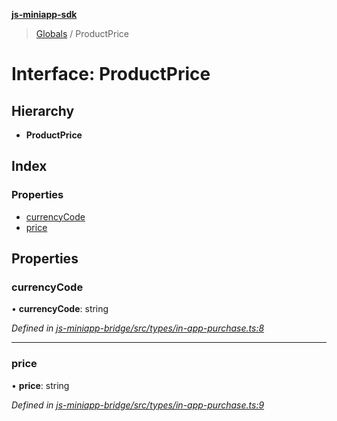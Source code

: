 **[js-miniapp-sdk](../README.md)**

> [Globals](../README.md) / ProductPrice

# Interface: ProductPrice

## Hierarchy

* **ProductPrice**

## Index

### Properties

* [currencyCode](productprice.md#currencycode)
* [price](productprice.md#price)

## Properties

### currencyCode

•  **currencyCode**: string

*Defined in [js-miniapp-bridge/src/types/in-app-purchase.ts:8](https://github.com/rakutentech/js-miniapp/blob/1b5a7fb/js-miniapp-bridge/src/types/in-app-purchase.ts#L8)*

___

### price

•  **price**: string

*Defined in [js-miniapp-bridge/src/types/in-app-purchase.ts:9](https://github.com/rakutentech/js-miniapp/blob/1b5a7fb/js-miniapp-bridge/src/types/in-app-purchase.ts#L9)*
